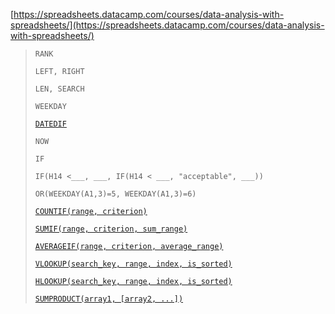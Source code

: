 [https://spreadsheets.datacamp.com/courses/data-analysis-with-spreadsheets/](https://spreadsheets.datacamp.com/courses/data-analysis-with-spreadsheets/)

> `RANK`
>
> `LEFT, RIGHT`
>
> `LEN, SEARCH`
>
> `WEEKDAY`
>
> [`DATEDIF`](https://support.google.com/docs/answer/6055612)
>
> `NOW`
>
> `IF`
>
> `IF(H14 <___, ___, IF(H14 < ___, "acceptable", ___))`
>
> `OR(WEEKDAY(A1,3)=5, WEEKDAY(A1,3)=6)`
>
> [`COUNTIF(range, criterion)`](https://support.google.com/docs/answer/3093480)
>
> [`SUMIF(range, criterion, sum_range)`](https://support.google.com/docs/answer/3093583)
>
> [`AVERAGEIF(range, criterion, average_range)`](https://support.google.com/docs/answer/3256529)
>
> [`VLOOKUP(search_key, range, index, is_sorted)`](https://support.google.com/docs/answer/3093318)
>
> [`HLOOKUP(search_key, range, index, is_sorted)`](https://support.google.com/docs/answer/3093375)
>
> [`SUMPRODUCT(array1, [array2, ...])`](https://support.google.com/docs/answer/3094294)



